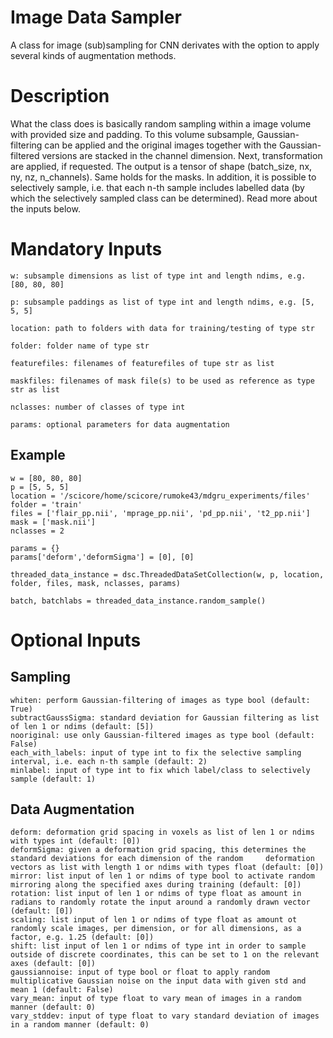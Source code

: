 # Image Data Sampler
A class for image (sub)sampling for CNN derivates with the option to apply several kinds of augmentation methods.

Description
===========

What the class does is basically random sampling within a image volume with provided size and padding. To this volume subsample, Gaussian-filtering can be applied and the original images together with the Gaussian-filtered versions are stacked in the channel dimension. Next, transformation are applied, if requested. The output is a tensor of shape (batch_size, nx, ny, nz, n_channels). Same holds for the masks. In addition, it is possible to selectively sample, i.e. that each n-th sample includes labelled data (by which the selectively sampled class can be determined). Read more about the inputs below.  


Mandatory Inputs
================



    w: subsample dimensions as list of type int and length ndims, e.g. [80, 80, 80]
    
    p: subsample paddings as list of type int and length ndims, e.g. [5, 5, 5]
    
    location: path to folders with data for training/testing of type str
    
    folder: folder name of type str
    
    featurefiles: filenames of featurefiles of tupe str as list
    
    maskfiles: filenames of mask file(s) to be used as reference as type str as list
    
    nclasses: number of classes of type int
    
    params: optional parameters for data augmentation
    
    
Example
-------

    w = [80, 80, 80]
    p = [5, 5, 5]
    location = '/scicore/home/scicore/rumoke43/mdgru_experiments/files'
    folder = 'train'
    files = ['flair_pp.nii', 'mprage_pp.nii', 'pd_pp.nii', 't2_pp.nii']
    mask = ['mask.nii']
    nclasses = 2
    
    params = {}
    params['deform','deformSigma'] = [0], [0]
    
    threaded_data_instance = dsc.ThreadedDataSetCollection(w, p, location, folder, files, mask, nclasses, params)
    
    batch, batchlabs = threaded_data_instance.random_sample()
    

Optional Inputs
===============
    
Sampling
--------

    whiten: perform Gaussian-filtering of images as type bool (default: True)
    subtractGaussSigma: standard deviation for Gaussian filtering as list of len 1 or ndims (default: [5])
    nooriginal: use only Gaussian-filtered images as type bool (default: False)
    each_with_labels: input of type int to fix the selective sampling interval, i.e. each n-th sample (default: 2)
    minlabel: input of type int to fix which label/class to selectively sample (default: 1)
    
Data Augmentation
------------------

    deform: deformation grid spacing in voxels as list of len 1 or ndims with types int (default: [0])
    deformSigma: given a deformation grid spacing, this determines the standard deviations for each dimension of the random     deformation vectors as list with length 1 or ndims with types float (default: [0])
    mirror: list input of len 1 or ndims of type bool to activate random mirroring along the specified axes during training (default: [0])
    rotation: list input of len 1 or ndims of type float as amount in radians to randomly rotate the input around a randomly drawn vector (default: [0])
    scaling: list input of len 1 or ndims of type float as amount ot randomly scale images, per dimension, or for all dimensions, as a factor, e.g. 1.25 (default: [0])
    shift: list input of len 1 or ndims of type int in order to sample outside of discrete coordinates, this can be set to 1 on the relevant axes (default: [0])
    gaussiannoise: input of type bool or float to apply random multiplicative Gaussian noise on the input data with given std and mean 1 (default: False)
    vary_mean: input of type float to vary mean of images in a random manner (default: 0)
    vary_stddev: input of type float to vary standard deviation of images in a random manner (default: 0)
